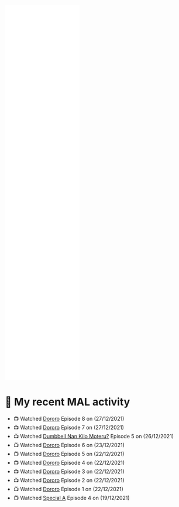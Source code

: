 ![Metrics](https://github.com/noxan-dev/noxan-dev/blob/main/github-metrics.svg)

# 🌸 My recent MAL activity

<!-- MAL_ACTIVITY:start -->

- 📺 Watched [Dororo](https://myanimelist.net/anime/37520) Episode 8 on (27/12/2021)
- 📺 Watched [Dororo](https://myanimelist.net/anime/37520) Episode 7 on (27/12/2021)
- 📺 Watched [Dumbbell Nan Kilo Moteru?](https://myanimelist.net/anime/39026) Episode 5 on (26/12/2021)
- 📺 Watched [Dororo](https://myanimelist.net/anime/37520) Episode 6 on (23/12/2021)
- 📺 Watched [Dororo](https://myanimelist.net/anime/37520) Episode 5 on (22/12/2021)
- 📺 Watched [Dororo](https://myanimelist.net/anime/37520) Episode 4 on (22/12/2021)
- 📺 Watched [Dororo](https://myanimelist.net/anime/37520) Episode 3 on (22/12/2021)
- 📺 Watched [Dororo](https://myanimelist.net/anime/37520) Episode 2 on (22/12/2021)
- 📺 Watched [Dororo](https://myanimelist.net/anime/37520) Episode 1 on (22/12/2021)
- 📺 Watched [Special A](https://myanimelist.net/anime/3470) Episode 4 on (19/12/2021)

<!-- MAL_ACTIVITY:end -->
